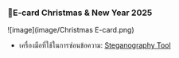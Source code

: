 ### 🎄E-card Christmas & New Year 2025

![image](image/Christmas E-card.png)

- เครื่องมือที่ใช้ในการซ่อนข้อความ: [Steganography Tool](https://stylesuxx.github.io/steganography/)

